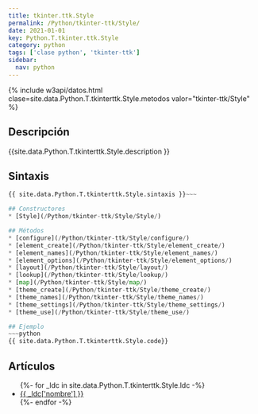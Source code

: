 ```yaml
---
title: tkinter.ttk.Style
permalink: /Python/tkinter-ttk/Style/
date: 2021-01-01
key: Python.T.tkinter.ttk.Style
category: python
tags: ['clase python', 'tkinter-ttk']
sidebar: 
  nav: python
---
```


{% include w3api/datos.html clase=site.data.Python.T.tkinterttk.Style.metodos valor="tkinter-ttk/Style" %}

## Descripción
{{site.data.Python.T.tkinterttk.Style.description }}

## Sintaxis
~~~python
{{ site.data.Python.T.tkinterttk.Style.sintaxis }}~~~

## Constructores
* [Style](/Python/tkinter-ttk/Style/Style/)

## Métodos
* [configure](/Python/tkinter-ttk/Style/configure/)
* [element_create](/Python/tkinter-ttk/Style/element_create/)
* [element_names](/Python/tkinter-ttk/Style/element_names/)
* [element_options](/Python/tkinter-ttk/Style/element_options/)
* [layout](/Python/tkinter-ttk/Style/layout/)
* [lookup](/Python/tkinter-ttk/Style/lookup/)
* [map](/Python/tkinter-ttk/Style/map/)
* [theme_create](/Python/tkinter-ttk/Style/theme_create/)
* [theme_names](/Python/tkinter-ttk/Style/theme_names/)
* [theme_settings](/Python/tkinter-ttk/Style/theme_settings/)
* [theme_use](/Python/tkinter-ttk/Style/theme_use/)

## Ejemplo
~~~python
{{ site.data.Python.T.tkinterttk.Style.code}}
~~~

## Artículos
<ul>
{%- for _ldc in site.data.Python.T.tkinterttk.Style.ldc -%}
   <li>
       <a href="{{_ldc['url'] }}">{{ _ldc['nombre'] }}</a>
   </li>
{%- endfor -%}
</ul>
